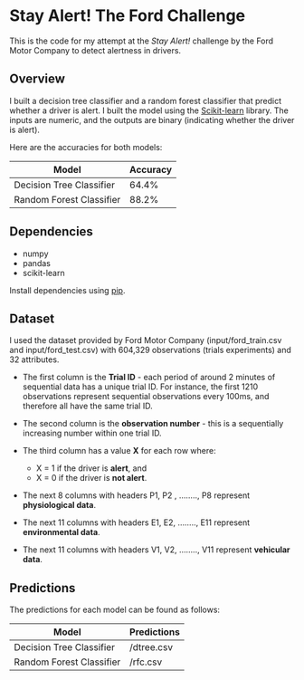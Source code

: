 # Stay Alert! The Ford Challenge

This is the code for my attempt at the *Stay Alert!* challenge by the Ford Motor Company to detect alertness in drivers.

## Overview

I built a decision tree classifier and a random forest classifier that predict whether a driver is alert. I built the model using the [Scikit-learn](http://scikit-learn.org/stable/) library. The inputs are numeric, and the outputs are binary (indicating whether the driver is alert). 

Here are the accuracies for both models:

| Model  | Accuracy |
| ------------- | ------------- |
| Decision Tree Classifier  | 64.4%  |
| Random Forest Classifier  | 88.2%  |

## Dependencies

- numpy
- pandas
- scikit-learn

Install dependencies using [pip](https://pip.pypa.io/en/stable/).

## Dataset

I used the dataset provided by Ford Motor Company (input/ford_train.csv and input/ford_test.csv) with 604,329 observations (trials experiments) and 32 attributes.

- The first column is the **Trial ID** - each period of around 2 minutes of sequential data has a unique trial ID. For instance, the first 1210 observations represent sequential observations every 100ms, and therefore all have the same trial ID.
- The second column is the **observation number** - this is a sequentially increasing number within one trial ID.
- The third column has a value **X** for each row where:

  - X = 1     if the driver is **alert**, and
  - X = 0     if the driver is **not alert**.

- The next 8 columns with headers P1, P2 , …….., P8  represent **physiological data**.
- The next 11 columns with headers E1, E2, …….., E11  represent **environmental data**.
- The next 11 columns with headers V1, V2, …….., V11  represent **vehicular data**.

## Predictions

The predictions for each model can be found as follows:

| Model  | Predictions |
| ------------- | ------------- |
| Decision Tree Classifier  | /dtree.csv  |
| Random Forest Classifier  | /rfc.csv  |
